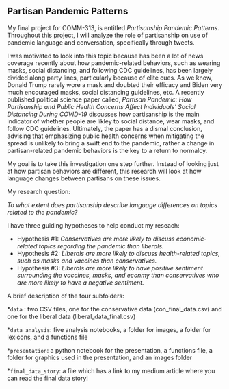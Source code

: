 ## Partisan Pandemic Patterns

My final project for COMM-313, is entitled *Partisanship Pandemic Patterns*. Throughout this project, I will analyze the role of partisanship on use of pandemic language and conversation, specifically through tweets.


I was motivated to look into this topic because has been a lot of news coverage recently about how pandemic-related behaviors, such as wearing masks, social distancing, and following CDC guidelines, has been largely divided along party lines, particularly because of elite cues. As we know, Donald Trump rarely wore a mask and doubted their efficacy and Biden very much encouraged masks, social distancing guidelines, etc. A recently published political science paper called, *Partisan Pandemic: How Partisanship and Public Health Concerns Affect Individuals’ Social Distancing During COVID-19* discusses how partisanship is the main indicator of whether people are likley to social distance, wear masks, and follow CDC guidelines. Ultimately, the paper has a dismal conclusion, advising that emphasizing public health concerns when mitigating the spread is unlikely to bring a swift end to the pandemic, rather a change in partisan-related pandemic behaviors is the key to a return to normalcy. 

My goal is to take this investigation one step further. Instead of looking just at how partisan behaviors are different, this research will look at how language changes between partisans on these issues. 

My research question: 

*To what extent does partisanship describe language differences on topics related to the pandemic?* 

I have three guiding hypotheses to help conduct my reseach:

* Hypothesis #1: *Conservatives are more likely to discuss economic-related topics regarding the pandemic than liberals.*
* Hypothesis #2: *Liberals are more likely to discuss health-related topics, such as masks and vaccines than conservatives.*
* Hypothesis #3: *Liberals are more likely to have positive sentiment surrounding the vaccines, masks, and econmy than conservatives who are more likely to have a negative sentiment.*

A brief description of the four subfolders:

*`data` : two CSV files, one for the conservative data (con_final_data.csv) and one for the liberal data (liberal_data_final.csv)

*`data_analysis`: five analysis notebooks, a folder for images, a folder for lexicons, and a functions file

*`presentation`: a python notebook for the presentation, a functions file, a folder for graphics used in the presentation, and an images folder

*`final_data_story`: a file which has a link to my medium article where you can read the final data story!

